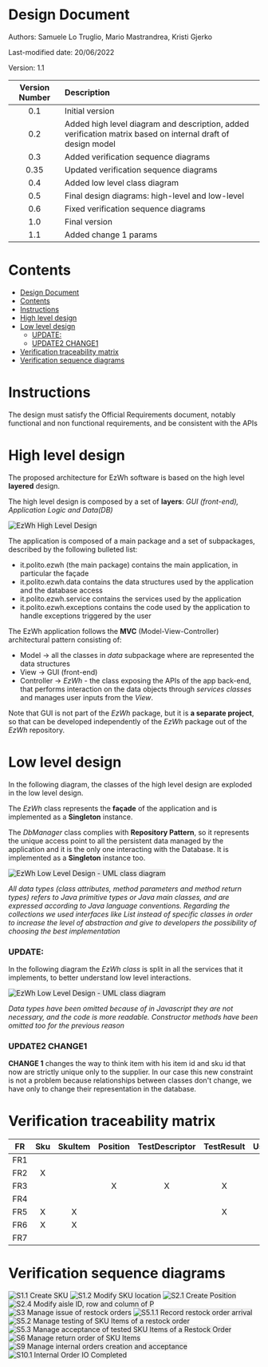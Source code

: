 # Design Document 


Authors: Samuele Lo Truglio, Mario Mastrandrea, Kristi Gjerko

Last-modified date: 20/06/2022

Version: 1.1


| Version Number | Description                                                                                                 |
| :------------: | :---------------------------------------------------------------------------------------------------------- |
|      0.1       | Initial version                                                                                             |
|      0.2       | Added high level diagram and description, added verification matrix based on internal draft of design model |
|      0.3       | Added verification sequence diagrams                                                                        |
|      0.35      | Updated verification sequence diagrams                                                                      |
|      0.4       | Added low level class diagram                                                                               |
|      0.5       | Final design diagrams: high-level and low-level                                                             |
|      0.6       | Fixed verification sequence diagrams                                                                        |
|      1.0       | Final version                                                                                               |
|      1.1       | Added change 1 params                                                                                        |

# Contents

- [Design Document](#design-document)
- [Contents](#contents)
- [Instructions](#instructions)
- [High level design](#high-level-design)
- [Low level design](#low-level-design)
    - [UPDATE:](#update)
    - [UPDATE2 CHANGE1](#update2-change1)
- [Verification traceability matrix](#verification-traceability-matrix)
- [Verification sequence diagrams](#verification-sequence-diagrams)


# Instructions

The design must satisfy the Official Requirements document, notably functional and non functional requirements, and be consistent with the APIs


# High level design 
The proposed architecture for EzWh software is based on the high level **layered** design. 

The high level design is composed by a set of **layers**: *GUI (front-end), Application Logic and Data(DB)*

<img src="./assets/coding/high_level_diagram.png" alt="EzWh High Level Design" style="background-color:#eee">

The application is composed of a main package and a set of subpackages, described by the following bulleted list:

* it.polito.ezwh (the main package) contains the main application, in particular the façade
* it.polito.ezwh.data contains the data structures used by the application and the database access
* it.polito.ezwh.service contains the services used by the application
* it.polito.ezwh.exceptions contains the code used by the application to handle exceptions triggered by the user

The EzWh application follows the **MVC** (Model-View-Controller) architectural pattern consisting of:
- Model -> all the classes in *data* subpackage where are represented the data structures
- View -> GUI (front-end)
- Controller -> *EzWh* - the class exposing the APIs of the app back-end, that performs interaction on the data objects through *services classes* and manages user inputs from the *View*.

Note that GUI is not part of the *EzWh* package, but it is **a separate project**, so that can be developed independently of the *EzWh* package out of the *EzWh* repository. 


# Low level design
In the following diagram, the classes of the high level design are exploded in the low level design.

The *EzWh* class represents the **façade** of the application and is implemented as a **Singleton** instance.

The *DbManager* class complies with **Repository Pattern**, so it represents the unique access point to all the persistent data managed by the application and it is the only one interacting with the Database. It is implemented as a **Singleton** instance too.

<img src="./assets/design/DesignDiagram.png" alt="EzWh Low Level Design - UML class diagram" style="background-color:#eee">

*All data types (class attributes, method parameters and method return types) refers to Java primitive types or Java main classes, and are expressed according to Java language conventions. Regarding the collections we used interfaces like List instead of specific classes in order to increase the level of abstraction and give to developers the possibility of choosing the best implementation*

### UPDATE:
In the following diagram the *EzWh class* is split in all the services that it implements, to better understand low level interactions.

<img src="./assets/coding/DesignDiagram.png" alt="EzWh Low Level Design - UML class diagram" style="background-color:#eee">

*Data types have been omitted because of in Javascript they are not necessary, and the code is more readable. Constructor methods have been omitted too for the previous reason*


### UPDATE2 CHANGE1

**CHANGE 1** changes the way to think item with his item id and sku id that now are strictly unique only to the supplier. In our case this new constraint is not a problem because relationships between classes don't change, we have only to change their representation in the database.


# Verification traceability matrix

|  FR   |  Sku  | SkuItem | Position | TestDescriptor | TestResult | User  | RestockOrder | ReturnOrder | InternalOrder | Item  | EzWh  | DbManager |
| :---: | :---: | :-----: | :------: | :------------: | :--------: | :---: | :----------: | :---------: | :-----------: | :---: | :---: | :-------: |
|  FR1  |       |         |          |                |            |   X   |              |             |               |       |   X   |     X     |
|  FR2  |   X   |         |          |                |            |       |              |             |               |       |   X   |     X     |
|  FR3  |       |         |    X     |       X        |     X      |       |              |             |               |       |   X   |     X     |
|  FR4  |       |         |          |                |            |   X   |              |             |               |       |   X   |     X     |
|  FR5  |   X   |    X    |          |                |     X      |   X   |      X       |      X      |               |       |   X   |     X     |
|  FR6  |   X   |    X    |          |                |            |       |              |             |       X       |       |   X   |     X     |
|  FR7  |       |         |          |                |            |       |              |             |               |   X   |   X   |     X     |


# Verification sequence diagrams 

<img src="./assets/design/sequence_diagram/S1.1%20Create%20SKU.png" alt="S1.1 Create SKU" style="background-color:#eee">

<img src="./assets/design/sequence_diagram/S1.2%20Modify%20SKU%20location.png" alt="S1.2 Modify SKU location" style="background-color:#eee">

<img src="./assets/design/sequence_diagram/S2.1%20Create%20Position.png" alt="S2.1 Create Position" style="background-color:#eee">

<img src="./assets/design/sequence_diagram/S2.4%20Modify%20aisle%20ID%2C%20row%20and%20column%20of%20P.png" alt="S2.4 Modify aisle ID, row and column of P" style="background-color:#eee">

<img src="./assets/design/sequence_diagram/UC3%20%20Manage%20issue%20of%20restock%20orders.png" alt="S3 Manage issue of restock orders" style="background-color:#eee">

<img src="./assets/design/sequence_diagram/S5.1.1%20Record%20restock%20order%20arrival.png" alt="S5.1.1 Record restock order arrival" style="background-color:#eee">

<img src="./assets/design/sequence_diagram/UC5.2%20Manage%20testing%20of%20SKU%20Items%20of%20a%20restock%20Order.png" alt="S5.2 Manage testing of SKU Items of a restock order" style="background-color:#eee">

<img src="./assets/design/sequence_diagram/UC5.3%20Manage%20acceptance%20of%20tested%20SKU%20Items%20of%20a%20restock%20Order.png" alt="S5.3 Manage acceptance of tested SKU Items of a Restock Order" style="background-color:#eee">

<img src="./assets/design/sequence_diagram/S6.1%20Manage%20return%20order%20of%20SKU%20items.png" alt="S6 Manage return order of SKU Items" style="background-color:#eee">

<img src="./assets/design/sequence_diagram/UC9%20Manage%20internal%20orders%20creation%20and%20acceptance.png" alt="S9 Manage internal orders creation and acceptance" style="background-color:#eee">

<img src="./assets/design/sequence_diagram/S10.1%20Internal%20Order%20IO%20Completed.png" alt="S10.1 Internal Order IO Completed" style="background-color:#eee">

